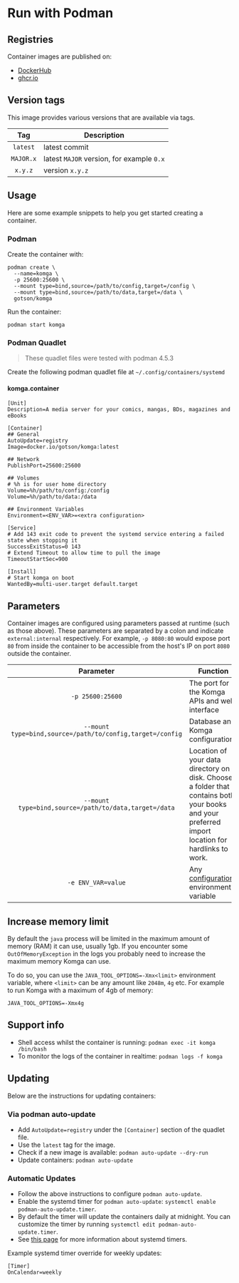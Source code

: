 # Run with Podman

## Registries

Container images are published on:
- [DockerHub](https://hub.docker.com/r/gotson/komga)
- [ghcr.io](https://github.com/gotson/komga/pkgs/container/komga)

## Version tags

This image provides various versions that are available via tags.


|     **Tag**      | **Description**                                              |
|:----------------:|--------------------------------------------------------------|
|     `latest`     | latest commit                                                |
|    `MAJOR.x`     | latest `MAJOR` version, for example `0.x`                    |
|     `x.y.z`      | version `x.y.z`                                              |

## Usage

Here are some example snippets to help you get started creating a container.

### Podman
Create the container with:
```
podman create \
  --name=komga \
  -p 25600:25600 \
  --mount type=bind,source=/path/to/config,target=/config \
  --mount type=bind,source=/path/to/data,target=/data \
  gotson/komga
```
Run the container:
```
podman start komga
```
### Podman Quadlet

> These quadlet files were tested with podman 4.5.3

Create the following podman quadlet file at `~/.config/containers/systemd`

#### komga.container
```
[Unit]
Description=A media server for your comics, mangas, BDs, magazines and eBooks

[Container]
## General
AutoUpdate=registry
Image=docker.io/gotson/komga:latest

## Network
PublishPort=25600:25600

## Volumes
# %h is for user home directory
Volume=%h/path/to/config:/config
Volume=%h/path/to/data:/data

## Environment Variables
Environment=<ENV_VAR>=<extra configuration>

[Service]
# Add 143 exit code to prevent the systemd service entering a failed state when stopping it
SuccessExitStatus=0 143
# Extend Timeout to allow time to pull the image
TimeoutStartSec=900

[Install]
# Start komga on boot
WantedBy=multi-user.target default.target
```

## Parameters

Container images are configured using parameters passed at runtime (such as those above).
These parameters are separated by a colon and indicate `external:internal` respectively.
For example, `-p 8080:80` would expose port `80` from inside the container to be accessible from the host's IP on port `8080` outside the container.

|                         Parameter                         | Function                                                                                                                                         |
|:---------------------------------------------------------:|--------------------------------------------------------------------------------------------------------------------------------------------------|
|                  `-p 25600:25600`                         | The port for the Komga APIs and web interface                                                                                                    |
| `--mount type=bind,source=/path/to/config,target=/config` | Database and Komga configurations                                                                                                                |
|   `--mount type=bind,source=/path/to/data,target=/data`   | Location of your data directory on disk. Choose a folder that contains both your books and your preferred import location for hardlinks to work. |
|                    `-e ENV_VAR=value`                     | Any [configuration](/installation/configuration.md) environment variable                                                                         |

## Increase memory limit

By default the `java` process will be limited in the maximum amount of memory (RAM) it can use, usually 1gb. If you encounter some `OutOfMemoryException` in the logs you probably need to increase the maximum memory Komga can use.

To do so, you can use the `JAVA_TOOL_OPTIONS=-Xmx<limit>` environment variable, where `<limit>` can be any amount like `2048m`, `4g` etc. For example to run Komga with a maximum of 4gb of memory:

```shell script
JAVA_TOOL_OPTIONS=-Xmx4g
```

## Support info

- Shell access whilst the container is running: `podman exec -it komga /bin/bash`
- To monitor the logs of the container in realtime: `podman logs -f komga`

## Updating

Below are the instructions for updating containers:

### Via podman auto-update

- Add `AutoUpdate=registry` under the `[Container]` section of the quadlet file.
- Use the `latest` tag for the image.
- Check if a new image is available: `podman auto-update --dry-run`
- Update containers: `podman auto-update`

### Automatic Updates

- Follow the above instructions to configure `podman auto-update`.
- Enable the systemd timer for `podman auto-update`: `systemctl enable podman-auto-update.timer`.
- By default the timer will update the containers daily at midnight. You can customize the timer by running `systemctl edit podman-auto-update.timer`.
- See [this page](https://man.archlinux.org/man/core/systemd/systemd.timer.5.en) for more information about systemd timers.

Example systemd timer override for weekly updates:
```
[Timer]
OnCalendar=weekly
```
